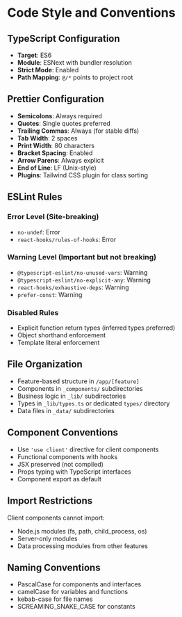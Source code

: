# Code Style and Conventions

## TypeScript Configuration
- **Target**: ES6
- **Module**: ESNext with bundler resolution
- **Strict Mode**: Enabled
- **Path Mapping**: `@/*` points to project root

## Prettier Configuration
- **Semicolons**: Always required
- **Quotes**: Single quotes preferred
- **Trailing Commas**: Always (for stable diffs)
- **Tab Width**: 2 spaces
- **Print Width**: 80 characters
- **Bracket Spacing**: Enabled
- **Arrow Parens**: Always explicit
- **End of Line**: LF (Unix-style)
- **Plugins**: Tailwind CSS plugin for class sorting

## ESLint Rules
### Error Level (Site-breaking)
- `no-undef`: Error
- `react-hooks/rules-of-hooks`: Error

### Warning Level (Important but not breaking)
- `@typescript-eslint/no-unused-vars`: Warning
- `@typescript-eslint/no-explicit-any`: Warning
- `react-hooks/exhaustive-deps`: Warning
- `prefer-const`: Warning

### Disabled Rules
- Explicit function return types (inferred types preferred)
- Object shorthand enforcement
- Template literal enforcement

## File Organization
- Feature-based structure in `/app/[feature]`
- Components in `_components/` subdirectories
- Business logic in `_lib/` subdirectories  
- Types in `_lib/types.ts` or dedicated `types/` directory
- Data files in `_data/` subdirectories

## Component Conventions
- Use `'use client'` directive for client components
- Functional components with hooks
- JSX preserved (not compiled)
- Props typing with TypeScript interfaces
- Component export as default

## Import Restrictions
Client components cannot import:
- Node.js modules (fs, path, child_process, os)
- Server-only modules
- Data processing modules from other features

## Naming Conventions
- PascalCase for components and interfaces
- camelCase for variables and functions
- kebab-case for file names
- SCREAMING_SNAKE_CASE for constants